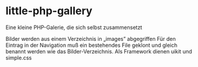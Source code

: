 # little-php-gallery

Eine kleine PHP-Galerie, die sich selbst zusammensetzt

Bilder werden aus einem Verzeichnis in „images” abgegriffen
Für den Eintrag in der Navigation muß ein bestehendes File geklont und gleich benannt werden wie das Bilder-Verzeichnis.
Als Framework dienen uikit und simple.css